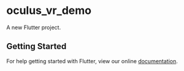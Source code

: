 # oculus_vr_demo

A new Flutter project.

## Getting Started

For help getting started with Flutter, view our online
[documentation](https://flutter.io/).
